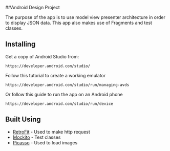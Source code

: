 ##Android Design Project

The purpose of the app is to use model view presenter architecture in order to display JSON data. This app also makes use of Fragments and test classes.

## Installing

Get a copy of Android Studio from:
```
https://developer.android.com/studio/
```
Follow this tutorial to create a working emulator
```
https://developer.android.com/studio/run/managing-avds
```
Or follow this guide to run the app on an Android phone
```
https://developer.android.com/studio/run/device
```
## Built Using
* [RetroFit](http://square.github.io/retrofit/) - Used to make http request
* [Mockito](http://site.mockito.org/) - Test classes
* [Picasso](http://square.github.io/picasso/) - Used to load images
